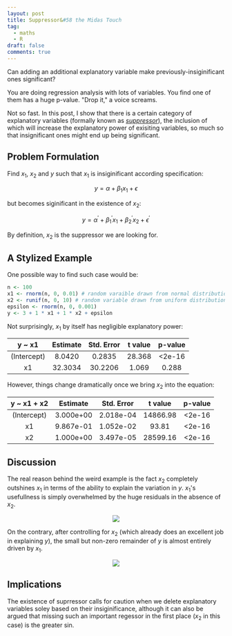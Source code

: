 ```yaml
---
layout: post
title: Suppressor&#58 the Midas Touch
tag:
  - maths
  - R
draft: false
comments: true
---
```

Can adding an additional explanatory variable make previously-insiginificant ones significant?

You are doing regression analysis with lots of variables. You find one of them has a huge p-value. "Drop it," a voice screams.

Not so fast. In this post, I show that there is a certain category of explanatory variables (formally known as [*suppressor*](https://en.wikipedia.org/wiki/Mediation_(statistics)#Other_third_variables)), the inclusion of which will increase the explanatory power of exisiting variables, so much so that insignificant ones might end up being significant.

## Problem Formulation
Find $x_1$, $x_2$ and $y$ such that $x_1$ is insiginificant according specification:

$$ y = \alpha + \beta_1 x_1 + \epsilon $$

but becomes siginificant in the existence of $x_2$:

$$ y = \alpha ^ \prime + \beta_1 ^ \prime x_1 + \beta_{ 2 } ^ \prime x_2 + \epsilon ^ \prime $$

By definition, $x_2$ is the suppressor we are looking for.

## A Stylized Example
One possible way to find such case would be:

```r
n <- 100
x1 <- rnorm(n, 0, 0.01) # random varaible drawn from normal distribution
x2 <- runif(n, 0, 10) # random variable drawn from uniform distribution
epsilon <- rnorm(n, 0, 0.001)
y <- 3 + 1 * x1 + 1 * x2 + epsilon
```

Not surprisingly, $x_1$ by itself has negligible explanatory power:

| y ~ x1 | Estimate | Std. Error | t value | p-value |
| :---:  | :---:    | :---:      | :---:   | :---:   |
| (Intercept) | 8.0420 | 0.2835 | 28.368 | <2e-16 |
| x1 | 32.3034 | 30.2206 | 1.069 | 0.288 |

However, things change dramatically once we bring $x_2$ into the equation:

| y ~ x1 + x2 | Estimate | Std. Error | t value | p-value |
| :---:       | :---:    | :---:      | :---:   | :---:   |
| (Intercept) | 3.000e+00 |  2.018e-04 | 14866.98 | <2e-16 |
| x1 | 9.867e-01 | 1.052e-02 | 93.81 | <2e-16 |
| x2 | 1.000e+00 | 3.497e-05 | 28599.16 | <2e-16 |

## Discussion
The real reason behind the weird example is the fact $x_2$ completely outshines $x_1$ in terms of the ability to explain the variation in $y$. $x_1$'s usefullness is simply overwhelmed by the huge residuals in the absence of $x_2$.

<div align="center">
  <img src="https://shawenyao.github.io/R/output/suppressor/plot1.svg" />
</div>

On the contrary, after controlling for $x_2$ (which already does an excellent job in explaining $y$), the small but non-zero remainder of $y$ is almost entirely driven by $x_1$. 

<div align="center">
  <img src="https://shawenyao.github.io/R/output/suppressor/plot2.svg" />
</div>


## Implications
The existence of suprressor calls for caution when we delete explanatory variables soley based on their insiginificance, although it can also be argued that missing such an important regessor in the first place ($x_2$ in this case) is the greater sin.
